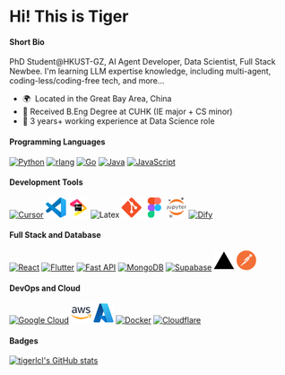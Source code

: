 Hi! This is Tiger
================================================================================================================================

#### Short Bio
PhD Student@HKUST-GZ, AI Agent Developer, Data Scientist, Full Stack Newbee. I'm learning LLM expertise knowledge, including multi-agent, coding-less/coding-free tech, and more...

* 🌍  Located in the Great Bay Area, China
* 🧩  Received B.Eng Degree at CUHK (IE major + CS minor)
* 🎨  3 years+ working experience at Data Science role


#### Programming Languages
<p align="left">
  <a href="https://www.python.org/" target="blank" rel="noreferrer"><img src="https://raw.githubusercontent.com/danielcranney/readme-generator/main/public/icons/skills/python-colored.svg" width="36" height="36" alt="Python" /></a>
  <a href="https://www.r-project.org/" target="blank" rel="noreferrer"><img src="https://raw.githubusercontent.com/danielcranney/readme-generator/main/public/icons/skills/rlang-colored.svg" width="36" height="36" alt="rlang" /></a>
  <a href="https://go.dev/doc/" target="blank" rel="noreferrer"><img src="https://raw.githubusercontent.com/danielcranney/readme-generator/main/public/icons/skills/go-colored.svg" width="36" height="36" alt="Go" /></a>
  <a href="https://www.oracle.com/java/" target="blank" rel="noreferrer"><img src="https://raw.githubusercontent.com/danielcranney/readme-generator/main/public/icons/skills/java-colored.svg" width="36" height="36" alt="Java" /></a>
  <a href="https://developer.mozilla.org/en-US/docs/Web/JavaScript" target="blank" rel="noreferrer"><img src="https://raw.githubusercontent.com/danielcranney/readme-generator/main/public/icons/skills/javascript-colored.svg" width="36" height="36" alt="JavaScript" /></a>
</p>


#### Development Tools
<p align="left">
  <a href="https://www.cursor.com/" target="blank" rel="noreferrer"><img src="https://static.cdnlogo.com/logos/c/23/cursor.svg" width="36" height="36" alt="Cursor" /></a>
  <a href="https://code.visualstudio.com/" target="blank" rel="noreferrer"><img src="https://raw.githubusercontent.com/devicons/devicon/master/icons/vscode/vscode-original.svg" width="36" height="36" alt="VS Code" /></a>
  <a href="https://www.jetbrains.com/" target="blank" rel="noreferrer"><img src="https://raw.githubusercontent.com/devicons/devicon/master/icons/jetbrains/jetbrains-original.svg" width="36" height="36" alt="JetBrains" /></a>
  <a whref="https://www.overleaf.com/" target="blank" rel="noreferrer"><img src="https://images.ctfassets.net/nrgyaltdicpt/451Wbu94Q1X3M5QIk74QLL/08e42061e965fb152a329ded74cdc3ce/overleaf-o-logo-primary.svg" width="36" height="36" alt="Latex" /></a>
  <a href="https://git-scm.com/" target="blank" rel="noreferrer"><img src="https://raw.githubusercontent.com/devicons/devicon/master/icons/git/git-original.svg" width="36" height="36" alt="Git" /></a>
  <a href="https://www.figma.com/" target="blank" rel="noreferrer"><img src="https://raw.githubusercontent.com/devicons/devicon/master/icons/figma/figma-original.svg" width="36" height="36" alt="Figma" /></a>
  <a href="https://jupyter.org/" target="blank" rel="noreferrer"><img src="https://raw.githubusercontent.com/devicons/devicon/master/icons/jupyter/jupyter-original-wordmark.svg" width="36" height="36" alt="Jupyter" /></a>
  <a href="https://dify.ai/" target="blank" rel="noreferrer"><img src="https://framerusercontent.com/images/bLsk0GCVzMv4OVqWyLWOceZMg.png" width="36" height="36" alt="Dify" /></a>
</p>


#### Full Stack and Database
<p align="left">
  <a href="https://reactjs.org/" target="blank" rel="noreferrer"><img src="https://raw.githubusercontent.com/danielcranney/readme-generator/main/public/icons/skills/react-colored.svg" width="36" height="36" alt="React" /></a>
  <a href="https://flutter.dev/" target="blank" rel="noreferrer"><img src="https://raw.githubusercontent.com/danielcranney/readme-generator/main/public/icons/skills/flutter-colored.svg" width="36" height="36" alt="Flutter" /></a>
  <a href="https://fastapi.tiangolo.com/" target="blank" rel="noreferrer"><img src="https://raw.githubusercontent.com/danielcranney/readme-generator/main/public/icons/skills/fastapi-colored.svg" width="36" height="36" alt="Fast API" /></a>
  <a href="https://www.mongodb.com/" target="blank" rel="noreferrer"><img src="https://raw.githubusercontent.com/danielcranney/readme-generator/main/public/icons/skills/mongodb-colored.svg" width="36" height="36" alt="MongoDB" /></a>
  <a href="https://supabase.io/" target="blank" rel="noreferrer"><img src="https://raw.githubusercontent.com/danielcranney/readme-generator/main/public/icons/skills/supabase-colored.svg" width="36" height="36" alt="Supabase" /></a>
  <a href="https://www.vercel.com/" target="blank" rel="noreferrer"><img src="https://raw.githubusercontent.com/devicons/devicon/master/icons/vercel/vercel-original.svg" width="36" height="36" alt="Vercel" /></a>
  <a href="https://www.postman.com/" target="blank" rel="noreferrer"><img src="https://raw.githubusercontent.com/devicons/devicon/master/icons/postman/postman-original.svg" width="36" height="36" alt="Postman" /></a>
</p>


#### DevOps and Cloud
<p align="left">
  <a href="https://cloud.google.com/" target="blank" rel="noreferrer"><img src="https://raw.githubusercontent.com/danielcranney/readme-generator/main/public/icons/skills/googlecloud-colored.svg" width="36" height="36" alt="Google Cloud" /></a>
  <a href="https://aws.amazon.com" target="blank" rel="noreferrer"><img src="https://raw.githubusercontent.com/devicons/devicon/master/icons/amazonwebservices/amazonwebservices-original-wordmark.svg" width="36" height="36" alt="Amazon Web Services" /></a>
  <a href="https://azure.microsoft.com/" target="blank" rel="noreferrer"><img src="https://raw.githubusercontent.com/devicons/devicon/master/icons/azure/azure-original.svg" width="36" height="36" alt="Microsoft Azure" /></a>
  <a href="https://www.docker.com/" target="blank" rel="noreferrer"><img src="https://raw.githubusercontent.com/danielcranney/readme-generator/main/public/icons/skills/docker-colored.svg" width="36" height="36" alt="Docker" /></a>
  <a href="https://www.cloudflare.com/" target="blank" rel="noreferrer"><img src="https://cdn.jsdelivr.net/gh/devicons/devicon@latest/icons/cloudflare/cloudflare-original.svg"
width="36" height="36" alt="Cloudflare" /></a>
</p>


#### Badges

<a href="http://www.github.com/tigerlcl"><img src="https://github-readme-stats.vercel.app/api?username=tigerlcl&theme=neon&show_icons=true&hide=issues&count_private=true" alt="tigerlcl's GitHub stats" /></a>
